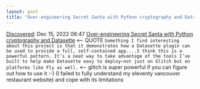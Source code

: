 ```yaml
---
layout: post
title: "Over-engineering Secret Santa with Python cryptography and Datasette"
---
```

[Discovered](http://rolandtanglao.com/2020/07/29/p1-blogthis-checkvist-list-links-to-blog/): Dec 15, 2022 06:47 [Over-engineering Secret Santa with Python cryptography and Datasette](https://simonwillison.net/2022/Dec/11/over-engineering-secret-santa/) <-- QUOTE `Something I find interesting about this project is that it demonstrates how a Datasette plugin can be used to provide a full, self-contained app....I think this is a powerful pattern. It’s a neat way to take advantage of the tools I’ve built to help make Datasette easy to deploy—not just on Glitch but on platforms like Fly as well.` <-- glitch is super powerful if you can figure out how to use it :-) (I failed to fully understand my eleventy vancouver restaurant website) and cope with its limitations
